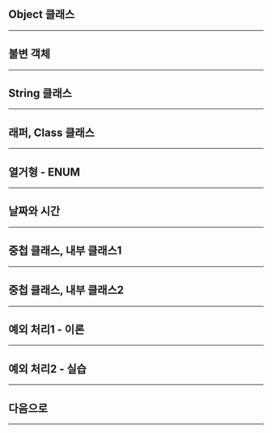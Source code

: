 ## Object 클래스

****
## 불변 객체

****
## String 클래스

****
## 래퍼, Class 클래스

****
## 열거형 - ENUM

****
## 날짜와 시간

****
## 중첩 클래스, 내부 클래스1

****
## 중첩 클래스, 내부 클래스2

****
## 예외 처리1 - 이론

****
## 예외 처리2 - 실습

****
## 다음으로

****